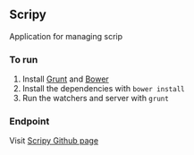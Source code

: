 ## Scripy
Application for managing scrip

### To run
1. Install [Grunt](http://gruntjs.com/) and [Bower](http://bower.io/)
2. Install the dependencies with `bower install`
3. Run the watchers and server with `grunt`

### Endpoint
Visit [Scripy Github page](http://hoitomt.github.io/scripy/)
